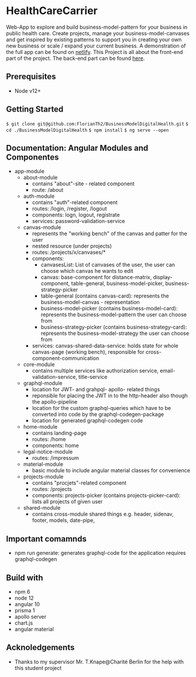 # HealthCareCarrier

Web-App to explore and build business-model-pattern for your business in public health care. Create projects, manage your business-model-canvases and get inspired by existing patterns to support you in creating your own new business or scale / expand your current business. A demonstration of the full app can be found on [netlify]. This Project is all about the front-end part of the project. The back-end part can be found  [here].

## Prerequisites
* Node v12+

## Getting Started

```$ git clone git@github.com:FlorianTh2/BusinessModelDigitalHealth.git```
```$ cd ./BusinessModelDigitalHealth```
```$ npm install```
```$ ng serve --open```

## Documentation: Angular Modules and Componentes
- app-module
  - about-module
    - contains "about"-site - related component
    - route: /about
  - auth-module
    - contains "auth"-related component
    - routes: /login, /register, /logout
    - components: logn, logout, registrate
    - services: password-validation-service
  - canvas-module
    - represents the "working bench" of the canvas and patter for the user
    - nested resource (under projects)
    - routes: /projects/x/canvases/*
    - components:
      - canvasesList: List of canvases of the user, the user can choose which canvas he wants to edit
      - canvas: base-component for distance-matrix, display-component, table-general, business-model-picker, business-strategy-picker
      - table-general (contains canvas-card): represents the business-model-canvas - representation
      - business-model-picker (contains business-model-card): represents the business-model-pattern the user can choose from
      - business-strategy-picker (contains business-strategy-card): represents the business-model-strategy the user can choose from
    - services: canvas-shared-data-service: holds state for whole canvas-page (working bench), responsible for cross-component-communication
  - core-module
    - contains multiple services like authorization service, email-validation-service, title-service
  - graphql-module
    - location for JWT- and grahpql- apollo- related things
    - reponsible for placing the JWT in to the http-header also though the apollo-pipeline
    - location for the custom graphql-queries which have to be converted into code by the graphql-codegen-package
    - location for generated graphql-codegen code
  - home-module
    - contains landing-page
    - routes: /home
    - components: home
  - legal-notice-module
    - routes: /impressum
  - material-module
    - basic module to include angular material classes for convenience
  - projects-module
    - contains "procjets"-related component
    - routes: /projects
    - components: projects-picker (contains projects-picker-card): lists all projects of given user
  - shared-module
    - contains cross-module shared things e.g. header, sidenav, footer, models, date-pipe,


## Important comamnds
* npm run generate: generates graphql-code for the application requires graphql-codegen


## Build with

* npm 6
* node 12
* angular 10
* prisma 1
* apollo server
* chart.js
* angular material

## Acknoledgements

* Thanks to my supervisor Mr. T.Knape@Charité Berlin for the help  with this student project


   [here]: <https://github.com/FlorianTh2/BusinessModelDigitalHealthBackend>
   [netlify]: <https://quirky-booth-47a807.netlify.app>
